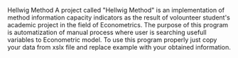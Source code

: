 Hellwig Method
A project called "Hellwig Method" is an implementation of method information capacity indicators as the result of volounteer student's academic project in the field of Econometrics. The purpose of this program is automatization of manual process where user is searching usefull variables to Econometric model. To use this program properly 
just copy your data from xslx file and replace example with your obtained information.
